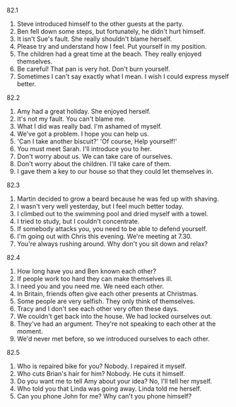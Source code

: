 82.1
  1. Steve introduced himself to the other guests at the party.
  2. Ben fell down some steps, but fortunately, he didn't hurt himself.
  3. It isn't Sue's fault. She really shouldn't blame herself.
  4. Please try and understand how I feel. Put yourself in my position.
  5. The children had a great time at the beach. They really enjoyed themselves.
  6. Be careful! That pan is very hot. Don't burn yourself.
  7. Sometimes I can't say exactly what I mean. I wish I could express myself better.

82.2
  1. Amy had a great holiday. She enjoyed herself.
  2. It's not my fault. You can't blame me.
  3. What I did was really bad. I'm ashamed of myself.
  4. We've got a problem. I hope you can help us.
  5. 'Can I take another biscuit?' 'Of course, Help yourself!'
  6. You must meet Sarah. I'll introduce you to her.
  7. Don't worry about us. We can take care of ourselves.
  8. Don't worry about the children. I'll take care of them.
  9. I gave them a key to our house so that they could let themselves in.

82.3
  1. Martin decided to grow a beard because he was fed up with shaving.
  2. I wasn't very well yesterday, but I feel much better today.
  3. I climbed out to the swimming pool and dried myself with a towel.
  4. I tried to study, but I couldn't concentrate.
  5. If somebody attacks you, you need to be able to defend yourself.
  6. I'm going out with Chris this evening. We're meeting at 7.30.
  7. You're always rushing around. Why don't you sit down and relax?

82.4
  1. How long have you and Ben known each other?
  2. If people work too hard they can make themselves ill.
  3. I need you and you need me. We need each other.
  4. In Britain, friends often give each other presents at Christmas.
  5. Some people are very selfish. They only think of themselves.
  6. Tracy and I don't see each other very often these days.
  7. We couldn't get back into the house. We had locked ourselves out.
  8. They've had an argument. They're not speaking to each other at the moment.
  9. We'd never met before, so we introduced ourselves to each other.

82.5
  1. Who is repaired bike for you? Nobody. I repaired it myself.
  2. Who cuts Brian's hair for him? Nobody. He cuts it himself.
  3. Do you want me to tell Amy about your idea? No, I'll tell her myself.
  4. Who told you that Linda was going away. Linda told me herself.
  5. Can you phone John for me? Why can't you phone himself?